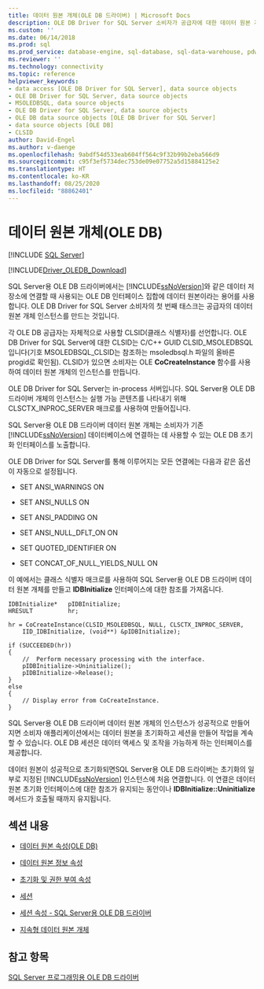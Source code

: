 ```yaml
---
title: 데이터 원본 개체(OLE DB 드라이버) | Microsoft Docs
description: OLE DB Driver for SQL Server 소비자가 공급자에 대한 데이터 원본 개체 인스턴스를 만드는 방법을 알아봅니다.
ms.custom: ''
ms.date: 06/14/2018
ms.prod: sql
ms.prod_service: database-engine, sql-database, sql-data-warehouse, pdw
ms.reviewer: ''
ms.technology: connectivity
ms.topic: reference
helpviewer_keywords:
- data access [OLE DB Driver for SQL Server], data source objects
- OLE DB Driver for SQL Server, data source objects
- MSOLEDBSQL, data source objects
- OLE DB Driver for SQL Server, data source objects
- OLE DB data source objects [OLE DB Driver for SQL Server]
- data source objects [OLE DB]
- CLSID
author: David-Engel
ms.author: v-daenge
ms.openlocfilehash: 9abdf54d533eab604ff564c9f32b99b2eba566d9
ms.sourcegitcommit: c95f3ef5734dec753de09e07752a5d15884125e2
ms.translationtype: HT
ms.contentlocale: ko-KR
ms.lasthandoff: 08/25/2020
ms.locfileid: "88862401"
---
```

# <a name="data-source-objects-ole-db"></a>데이터 원본 개체(OLE DB)
[!INCLUDE [SQL Server](../../../includes/applies-to-version/sql-asdb-asdbmi-asa-pdw.md)]

[!INCLUDE[Driver_OLEDB_Download](../../../includes/driver_oledb_download.md)]

  SQL Server용 OLE DB 드라이버에서는 [!INCLUDE[ssNoVersion](../../../includes/ssnoversion-md.md)]와 같은 데이터 저장소에 연결할 때 사용되는 OLE DB 인터페이스 집합에 데이터 원본이라는 용어를 사용합니다. OLE DB Driver for SQL Server 소비자의 첫 번째 태스크는 공급자의 데이터 원본 개체 인스턴스를 만드는 것입니다.  
  
 각 OLE DB 공급자는 자체적으로 사용할 CLSID(클래스 식별자)를 선언합니다. OLE DB Driver for SQL Server에 대한 CLSID는 C/C++ GUID CLSID_MSOLEDBSQL입니다(기호 MSOLEDBSQL_CLSID는 참조하는 msoledbsql.h 파일의 올바른 progid로 확인됨). CLSID가 있으면 소비자는 OLE **CoCreateInstance** 함수를 사용하여 데이터 원본 개체의 인스턴스를 만듭니다.  
  
 OLE DB Driver for SQL Server는 in-process 서버입니다. SQL Server용 OLE DB 드라이버 개체의 인스턴스는 실행 가능 콘텐츠를 나타내기 위해 CLSCTX_INPROC_SERVER 매크로를 사용하여 만들어집니다.  
  
 SQL Server용 OLE DB 드라이버 데이터 원본 개체는 소비자가 기존 [!INCLUDE[ssNoVersion](../../../includes/ssnoversion-md.md)] 데이터베이스에 연결하는 데 사용할 수 있는 OLE DB 초기화 인터페이스를 노출합니다.  
  
 OLE DB Driver for SQL Server를 통해 이루어지는 모든 연결에는 다음과 같은 옵션이 자동으로 설정됩니다.  
  
-   SET ANSI_WARNINGS ON  
  
-   SET ANSI_NULLS ON  
  
-   SET ANSI_PADDING ON  
  
-   SET ANSI_NULL_DFLT_ON ON  
  
-   SET QUOTED_IDENTIFIER ON  
  
-   SET CONCAT_OF_NULL_YIELDS_NULL ON  
  
 이 예에서는 클래스 식별자 매크로를 사용하여 SQL Server용 OLE DB 드라이버 데이터 원본 개체를 만들고 **IDBInitialize** 인터페이스에 대한 참조를 가져옵니다.  
  
```  
IDBInitialize*   pIDBInitialize;  
HRESULT          hr;  
  
hr = CoCreateInstance(CLSID_MSOLEDBSQL, NULL, CLSCTX_INPROC_SERVER,  
    IID_IDBInitialize, (void**) &pIDBInitialize);  
  
if (SUCCEEDED(hr))  
{  
    //  Perform necessary processing with the interface.  
    pIDBInitialize->Uninitialize();  
    pIDBInitialize->Release();  
}  
else  
{  
    // Display error from CoCreateInstance.  
}  
```  
  
 SQL Server용 OLE DB 드라이버 데이터 원본 개체의 인스턴스가 성공적으로 만들어지면 소비자 애플리케이션에서는 데이터 원본을 초기화하고 세션을 만들어 작업을 계속할 수 있습니다. OLE DB 세션은 데이터 액세스 및 조작을 가능하게 하는 인터페이스를 제공합니다.  
  
 데이터 원본이 성공적으로 초기화되면SQL Server용 OLE DB 드라이버는 초기화의 일부로 지정된 [!INCLUDE[ssNoVersion](../../../includes/ssnoversion-md.md)] 인스턴스에 처음 연결합니다. 이 연결은 데이터 원본 초기화 인터페이스에 대한 참조가 유지되는 동안이나 **IDBInitialize::Uninitialize** 메서드가 호출될 때까지 유지됩니다.  
  
## <a name="in-this-section"></a>섹션 내용  
  
-   [데이터 원본 속성&#40;OLE DB&#41;](../../oledb/ole-db-data-source-objects/data-source-properties-ole-db.md)  
  
-   [데이터 원본 정보 속성](../../oledb/ole-db-data-source-objects/data-source-information-properties.md)  
  
-   [초기화 및 권한 부여 속성](../../oledb/ole-db-data-source-objects/initialization-and-authorization-properties.md)  
  
-   [세션](../../oledb/ole-db-data-source-objects/sessions.md)  
  
-   [세션 속성 - SQL Server용 OLE DB 드라이버](../../oledb/ole-db-data-source-objects/session-properties-oledb-driver-for-sql-server.md)  
  
-   [지속형 데이터 원본 개체](../../oledb/ole-db-data-source-objects/persisted-data-source-objects.md)  
  
## <a name="see-also"></a>참고 항목  
 [SQL Server 프로그래밍용 OLE DB 드라이버](../../oledb/ole-db/oledb-driver-for-sql-server-programming.md)  
  
  
